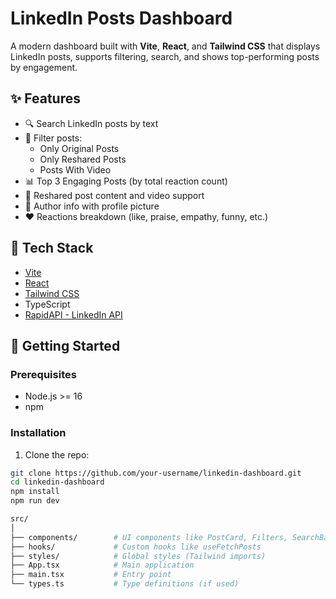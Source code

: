 # LinkedIn Posts Dashboard

A modern dashboard built with **Vite**, **React**, and **Tailwind CSS** that displays LinkedIn posts, supports filtering, search, and shows top-performing posts by engagement.

## ✨ Features

- 🔍 Search LinkedIn posts by text
- 🎯 Filter posts:
  - Only Original Posts
  - Only Reshared Posts
  - Posts With Video
- 📊 Top 3 Engaging Posts (by total reaction count)
- 🧠 Reshared post content and video support
- 👤 Author info with profile picture
- ❤️ Reactions breakdown (like, praise, empathy, funny, etc.)

## 🧱 Tech Stack

- [Vite](https://vitejs.dev/)
- [React](https://react.dev/)
- [Tailwind CSS](https://tailwindcss.com/)
- TypeScript
- [RapidAPI - LinkedIn API](https://rapidapi.com/)

## 🚀 Getting Started

### Prerequisites

- Node.js >= 16
- npm

### Installation

1. Clone the repo:

```bash
git clone https://github.com/your-username/linkedin-dashboard.git
cd linkedin-dashboard
npm install
npm run dev

src/
│
├── components/        # UI components like PostCard, Filters, SearchBar
├── hooks/             # Custom hooks like useFetchPosts
├── styles/            # Global styles (Tailwind imports)
├── App.tsx            # Main application
├── main.tsx           # Entry point
└── types.ts           # Type definitions (if used)
